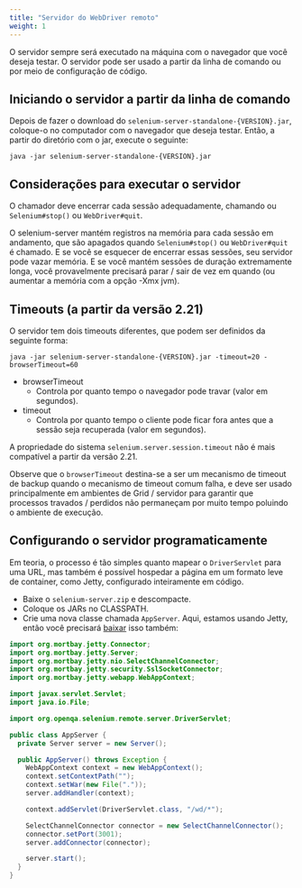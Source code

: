 ```yaml
---
title: "Servidor do WebDriver remoto"
weight: 1
---
```


O servidor sempre será executado na máquina com o navegador que você deseja
testar. O servidor pode ser usado a partir da linha de comando ou por meio de configuração de código.


## Iniciando o servidor a partir da linha de comando

Depois de fazer o download do `selenium-server-standalone-{VERSION}.jar`,
coloque-o no computador com o navegador que deseja testar. Então, a partir
do diretório com o jar, execute o seguinte:

```shell
java -jar selenium-server-standalone-{VERSION}.jar
```

## Considerações para executar o servidor

O chamador deve encerrar cada sessão adequadamente, chamando
ou `Selenium#stop()` ou `WebDriver#quit`.

O selenium-server mantém registros na memória para cada sessão em andamento,
que são apagados quando `Selenium#stop()` ou `WebDriver#quit` é chamado. E se
você se esquecer de encerrar essas sessões, seu servidor pode vazar memória. E se
você mantém sessões de duração extremamente longa, você provavelmente precisará
parar / sair de vez em quando (ou aumentar a memória com a opção -Xmx jvm).


## Timeouts (a partir da versão 2.21)

O servidor tem dois timeouts diferentes, que podem ser definidos da seguinte forma:

```shell
java -jar selenium-server-standalone-{VERSION}.jar -timeout=20 -browserTimeout=60
```

* browserTimeout
   * Controla por quanto tempo o navegador pode travar (valor em segundos).
* timeout
   * Controla por quanto tempo o cliente pode ficar fora
   antes que a sessão seja recuperada (valor em segundos).

A propriedade do sistema `selenium.server.session.timeout`
não é mais compatível a partir da versão 2.21.

Observe que o `browserTimeout`
destina-se a ser um mecanismo de timeout de backup
quando o mecanismo de timeout comum falha,
e deve ser usado principalmente em ambientes de Grid / servidor
para garantir que processos travados / perdidos não permaneçam por muito tempo
poluindo o ambiente de execução.


## Configurando o servidor programaticamente

Em teoria, o processo é tão simples quanto mapear o `DriverServlet` para
uma URL, mas também é possível hospedar a página em um formato leve de
container, como Jetty, configurado inteiramente em código.

* Baixe o `selenium-server.zip` e descompacte.
* Coloque os JARs no CLASSPATH.
* Crie uma nova classe chamada `AppServer`.
Aqui, estamos usando Jetty, então você precisará [baixar](//www.eclipse.org/jetty/download.html)
isso também:

```java
import org.mortbay.jetty.Connector;
import org.mortbay.jetty.Server;
import org.mortbay.jetty.nio.SelectChannelConnector;
import org.mortbay.jetty.security.SslSocketConnector;
import org.mortbay.jetty.webapp.WebAppContext;

import javax.servlet.Servlet;
import java.io.File;

import org.openqa.selenium.remote.server.DriverServlet;

public class AppServer {
  private Server server = new Server();

  public AppServer() throws Exception {
    WebAppContext context = new WebAppContext();
    context.setContextPath("");
    context.setWar(new File("."));
    server.addHandler(context);

    context.addServlet(DriverServlet.class, "/wd/*");

    SelectChannelConnector connector = new SelectChannelConnector();
    connector.setPort(3001);
    server.addConnector(connector);

    server.start();
  }
}
```

